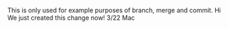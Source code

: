 This is only used for example purposes of branch, merge and commit. 
Hi We just created this change now! 3/22 Mac 